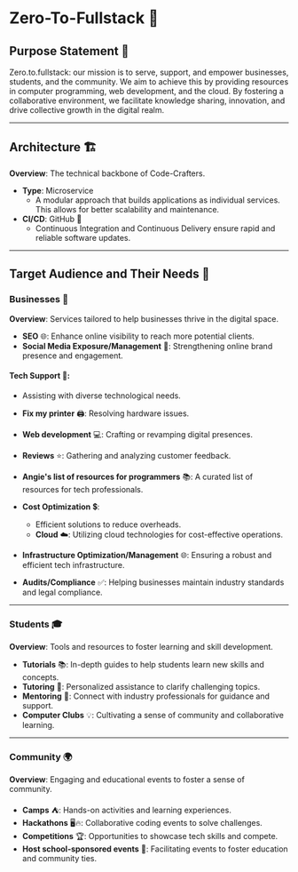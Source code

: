 # Zero-To-Fullstack 💼

## Purpose Statement 🎯

Zero.to.fullstack: our mission is to serve, support, and empower businesses, students, and the community. We aim to achieve this by providing resources in computer programming, web development, and the cloud. By fostering a collaborative environment, we facilitate knowledge sharing, innovation, and drive collective growth in the digital realm.

---

## Architecture 🏗️

**Overview**: The technical backbone of Code-Crafters.

- **Type**: Microservice
  - A modular approach that builds applications as individual services. This allows for better scalability and maintenance.
- **CI/CD**: GitHub 🔄
  - Continuous Integration and Continuous Delivery ensure rapid and reliable software updates.

---

## Target Audience and Their Needs 🎯

### Businesses 🏢

**Overview**: Services tailored to help businesses thrive in the digital space.

- **SEO** 🌐: Enhance online visibility to reach more potential clients.
- **Social Media Exposure/Management** 📱: Strengthening online brand presence and engagement.
  
#### Tech Support 🔧:
  - Assisting with diverse technological needs.
  - **Fix my printer** 🖨️: Resolving hardware issues.
  - **Web development** 💻: Crafting or revamping digital presences.
  - **Reviews** ⭐: Gathering and analyzing customer feedback.
  - **Angie's list of resources for programmers** 📚: A curated list of resources for tech professionals.

- **Cost Optimization** 💲:
  - Efficient solutions to reduce overheads.
  - **Cloud** ☁️: Utilizing cloud technologies for cost-effective operations.
  
- **Infrastructure Optimization/Management** 🌐: Ensuring a robust and efficient tech infrastructure.
- **Audits/Compliance** ✅: Helping businesses maintain industry standards and legal compliance.

---

### Students 🎓

**Overview**: Tools and resources to foster learning and skill development.

- **Tutorials** 📚: In-depth guides to help students learn new skills and concepts.
- **Tutoring** 🤝: Personalized assistance to clarify challenging topics.
- **Mentoring** 👥: Connect with industry professionals for guidance and support.
- **Computer Clubs** 💡: Cultivating a sense of community and collaborative learning.

---

### Community 🌍

**Overview**: Engaging and educational events to foster a sense of community.

- **Camps** ⛺: Hands-on activities and learning experiences.
- **Hackathons** 🖥️🔥: Collaborative coding events to solve challenges.
- **Competitions** 🏆: Opportunities to showcase tech skills and compete.
- **Host school-sponsored events** 🏫: Facilitating events to foster education and community ties.
